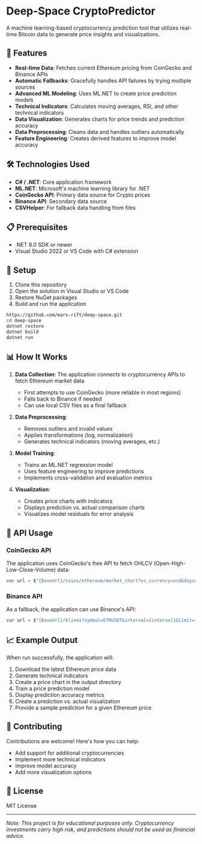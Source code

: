 # Deep-Space CryptoPredictor

A machine learning-based cryptocurrency prediction tool that utilizes real-time Bitcoin data to generate price insights and visualizations.

## 🚀 Features

- **Real-time Data**: Fetches current Ethereum pricing from CoinGecko and Binance APIs
- **Automatic Fallbacks**: Gracefully handles API failures by trying multiple sources
- **Advanced ML Modeling**: Uses ML.NET to create price prediction models
- **Technical Indicators**: Calculates moving averages, RSI, and other technical indicators
- **Data Visualization**: Generates charts for price trends and prediction accuracy
- **Data Preprocessing**: Cleans data and handles outliers automatically
- **Feature Engineering**: Creates derived features to improve model accuracy

## 🛠️ Technologies Used

- **C# / .NET**: Core application framework
- **ML.NET**: Microsoft's machine learning library for .NET
- **CoinGecko API**: Primary data source for Crypto prices
- **Binance API**: Secondary data source
- **CSVHelper**: For fallback data handling from files

## 📋 Prerequisites

- .NET 8.0 SDK or newer
- Visual Studio 2022 or VS Code with C# extension

## 🔧 Setup

1. Clone this repository
2. Open the solution in Visual Studio or VS Code
3. Restore NuGet packages
4. Build and run the application

```bash
https://github.com/mars-rift/deep-space.git
cd deep-space
dotnet restore
dotnet build
dotnet run
```

## 📊 How It Works

1. **Data Collection**: The application connects to cryptocurrency APIs to fetch Ethereum market data
   - First attempts to use CoinGecko (more reliable in most regions)
   - Falls back to Binance if needed
   - Can use local CSV files as a final fallback

2. **Data Preprocessing**:
   - Removes outliers and invalid values
   - Applies transformations (log, normalization)
   - Generates technical indicators (moving averages, etc.)

3. **Model Training**:
   - Trains an ML.NET regression model
   - Uses feature engineering to improve predictions
   - Implements cross-validation and evaluation metrics

4. **Visualization**:
   - Creates price charts with indicators
   - Displays prediction vs. actual comparison charts
   - Visualizes model residuals for error analysis

## 🔄 API Usage

### CoinGecko API
The application uses CoinGecko's free API to fetch OHLCV (Open-High-Low-Close-Volume) data:
```csharp
var url = $"{BaseUrl}/coins/ethereum/market_chart?vs_currency=usd&days={days}&interval=daily";
```

### Binance API
As a fallback, the application can use Binance's API:
```csharp
var url = $"{BaseUrl}/klines?symbol=ETHUSDT&interval={interval}&limit={limit}";
```

## 📈 Example Output

When run successfully, the application will:

1. Download the latest Ethereum price data
2. Generate technical indicators
3. Create a price chart in the output directory
4. Train a price prediction model
5. Display prediction accuracy metrics
6. Create a prediction vs. actual visualization
7. Provide a sample prediction for a given Ethereum price

## 🤝 Contributing

Contributions are welcome! Here's how you can help:
- Add support for additional cryptocurrencies
- Implement more technical indicators
- Improve model accuracy
- Add more visualization options

## 📄 License

MIT License

---

*Note: This project is for educational purposes only. Cryptocurrency investments carry high risk, and predictions should not be used as financial advice.*
